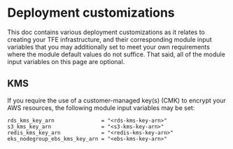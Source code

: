 # Deployment customizations

This doc contains various deployment customizations as it relates to creating your TFE infrastructure, and their corresponding module input variables that you may additionally set to meet your own requirements where the module default values do not suffice. That said, all of the module input variables on this page are optional.

<!--
## EKS

placeholder
-->

## KMS

If you require the use of a customer-managed key(s) (CMK) to encrypt your AWS resources, the following module input variables may be set:

```hcl
rds_kms_key_arn               = "<rds-kms-key-arn>"
s3_kms_key_arn                = "<s3-kms-key-arn>"
redis_kms_key_arn             = "<redis-kms-key-arn>"
eks_nodegroup_ebs_kms_key_arn = "<ebs-kms-key-arn>"
```
